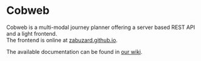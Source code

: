 # Cobweb
Cobweb is a multi-modal journey planner offering a server based REST API and a light frontend.<br>
The frontend is online at [zabuzard.github.io](https://zabuzard.github.io/Cobweb/frontend/).

The available documentation can be found in [our wiki](https://github.com/Zabuzard/Cobweb/wiki).
